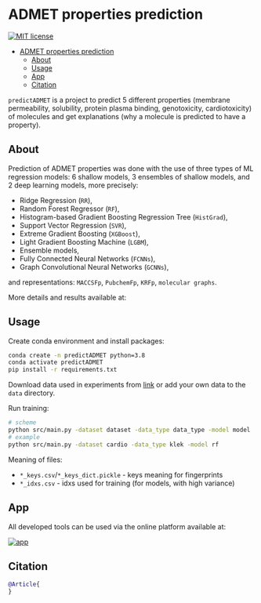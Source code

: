 # ADMET properties prediction
[![MIT license](https://img.shields.io/badge/License-MIT-blue.svg)](https://lbesson.mit-license.org/)

- [ADMET properties prediction](#admet-properties-prediction)
  - [About](#about)
  - [Usage](#usage)
  - [App](#app)
  - [Citation](#citation)

`predictADMET` is a project to predict 5 different properties (membrane permeability, solubility, protein plasma binding, genotoxicity, cardiotoxicity) of molecules and get explanations (why a molecule is predicted to have a property).

## About 
Prediction of ADMET properties was done with the use of three types of ML regression models: 6 shallow models, 3 ensembles of shallow models, and 2 deep learning models, more precisely:
* Ridge Regression (`RR`),
* Random Forest Regressor (`RF`), 
* Histogram-based Gradient Boosting Regression Tree (`HistGrad`),
* Support Vector Regression (`SVR`),
* Extreme Gradient Boosting (`XGBoost`),
* Light Gradient Boosting Machine (`LGBM`),
* Ensemble models,
* Fully Connected Neural Networks (`FCNNs`),
* Graph Convolutional Neural Networks (`GCNNs`), 

and representations: `MACCSFp`, `PubchemFp`, `KRFp`, `molecular graphs`.

More details and results available at:

## Usage

Create conda environment and install packages:
```sh
conda create -n predictADMET python=3.8
conda activate predictADMET
pip install -r requirements.txt
```

Download data used in experiments from [link](https://drive.google.com/drive/u/0/folders/1NYHdDnOjMdqqBhDmRRRQT4mok3xtXUH2) or add your own data to the `data` directory.


Run training:
```sh
# scheme
python src/main.py -dataset dataset -data_type data_type -model model
# example
python src/main.py -dataset cardio -data_type klek -model rf
```

Meaning of files:
- `*_keys.csv`/`*_keys_dict.pickle` - keys meaning for fingerprints
- `*_idxs.csv` - idxs used for training (for models, with high variance)

## App

All developed tools can be used via the online platform available at:

[![app](https://raw.githubusercontent.com/JamEwe/predictADMET/ADMET_prediction_app_screen.png)](https://admet.if-pan.krakow.pl)

## Citation

```bibtex
@Article{
}
```



